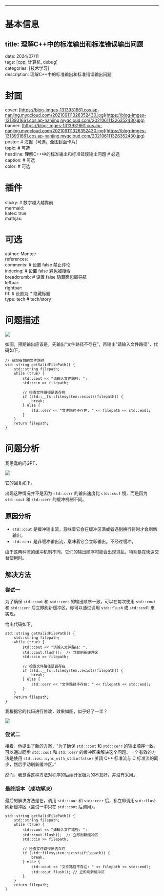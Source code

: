 ---

# 基本信息
## title: 理解C++中的标准输出和标准错误输出问题  
date: 2024/07/11  
tags: [cpp, 计算机, debug]  
categories: [技术学习]  
description: 理解C++中的标准输出和标准错误输出问题  
# 封面  
cover: [https://blog-imges-1313931661.cos.ap-nanjing.myqcloud.com/202106111326352430.jpg](https://blog-imges-1313931661.cos.ap-nanjing.myqcloud.com/202106111326352430.jpg)  
banner: [https://blog-imges-1313931661.cos.ap-nanjing.myqcloud.com/202106111326352430.jpg](https://blog-imges-1313931661.cos.ap-nanjing.myqcloud.com/202106111326352430.jpg)  
poster:  # 海报（可选，全图封面卡片）  
  topic: # 可选  
  headline:  理解C++中的标准输出和标准错误输出问题 # 必选  
  caption:  # 可选  
  color:  # 可选  
# 插件  
sticky: # 数字越大越靠前  
mermaid:  
katex: true  
mathjax:   
# 可选  
author: Montee  
references:  
comments: # 设置 false 禁止评论  
indexing: # 设置 false 避免被搜索  
breadcrumb: # 设置 false 隐藏面包屑导航  
leftbar:   
rightbar:  
h1: # 设置为 '' 隐藏标题  
type: tech # tech/story
# 问题描述
![](https://blog-imges-1313931661.cos.ap-nanjing.myqcloud.com/image-20240711092552117.png)

如图，预期输出应该是，先输出“文件路径不存在”，再输出“请输入文件路径”，代码如下，

```plain
// 获取有效的文件路径
std::string getValidFilePath() {
    std::string filepath;
    while (true) {
        std::cout << "请输入文件路径: ";
        std::cin >> filepath;

        // 检查文件路径是否存在
        if (std::__fs::filesystem::exists(filepath)) {
            break;
        } else {
            std::cerr << "文件路径不存在: " << filepath << std::endl;
        }
    }
    return filepath;
}
```

# 问题分析
我愚蠢的问GPT，

![](https://blog-imges-1313931661.cos.ap-nanjing.myqcloud.com/image-20240711092822851.png)

它的回复如下，

出现这种情况并不是因为 `std::cerr` 的输出速度比 `std::cout` 慢，而是因为 `std::cout` 和 `std::cerr` 的缓冲机制不同。

## 原因分析
+ `std::cout` 是缓冲输出流，意味着它会在缓冲区满或者遇到换行符时才会刷新输出。
+ `std::cerr` 是非缓冲输出流，意味着它会立即输出，不经过缓冲。

由于这两种流的缓冲机制不同，它们的输出顺序可能会出现混乱，特别是在快速交替使用时。

## 解决方法
### 尝试一
为了确保 `std::cout` 和 `std::cerr` 的输出顺序一致，可以在每次使用 `std::cout` 和 `std::cerr` 后立即刷新缓冲区。你可以通过调用 `std::flush` 或 `std::endl` 来实现。

给出代码如下，

```plain
std::string getValidFilePath() {
    std::string filepath;
    while (true) {
        std::cout << "请输入文件路径: ";
        std::cout.flush();  // 立即刷新缓冲区
        std::cin >> filepath;

        // 检查文件路径是否存在
        if (std::__fs::filesystem::exists(filepath)) {
            break;
        } else {
            std::cerr << "文件路径不存在: " << filepath << std::endl;
        }
    }
    return filepath;
}

```

我根据它的代码进行修改，效果如图，似乎好了一半？

![](https://blog-imges-1313931661.cos.ap-nanjing.myqcloud.com/image-20240711093055888.png)

### 尝试二
接着，他提出了新的方案，“为了确保 `std::cout` 和 `std::cerr` 的输出顺序一致，可以通过同步 `std::cout` 和 `std::cerr` 的缓冲区来解决这个问题。一个有效的方法是使用 `std::ios::sync_with_stdio(false)` 关闭 C++ 标准流与 C 标准流的同步，然后手动刷新缓冲区。”

然而，我觉得这种方法对程序的后续开发极为的不友好，并没有采用。

### 最终版本（成功解决）
最后的解决方法是在，调用 `std::cout` 和 `std::cerr` 后，都立即调用`std::flush` 刷新缓冲区（尝试一中只在 `std::cout` 后调用）。

```plain
std::string getValidFilePath() {
    std::string filepath;
    while (true) {
        std::cout << "请输入文件路径: ";
        std::cout.flush();  // 立即刷新缓冲区
        std::cin >> filepath;

        // 检查文件路径是否存在
        if (std::filesystem::exists(filepath)) {
            break;
        } else {
            std::cout << "文件路径不存在: " << filepath << std::endl;
            std::cout.flush(); // 立即刷新缓冲区
        }
    }
    return filepath;
}
```

